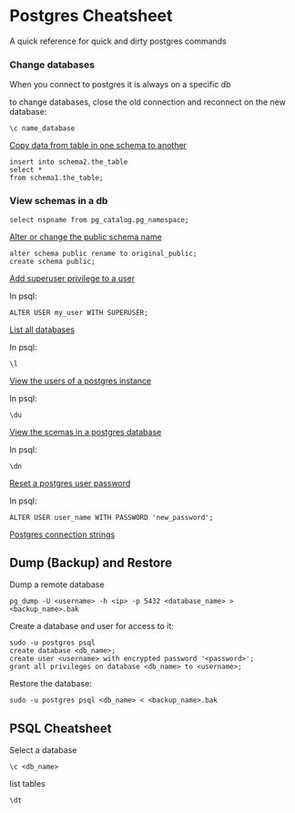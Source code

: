 # Postgres Cheatsheet 

A quick reference for  quick and dirty postgres commands

### Change databases

When you connect to postgres it is always on a specific db

to change databases, close the old connection and reconnect on the new database:

    \c name_database

[Copy data from table in one schema to another](https://stackoverflow.com/questions/39890502/how-to-copy-certain-tables-from-one-schema-to-another-within-same-db-in-postgres)

    insert into schema2.the_table
    select * 
    from schema1.the_table;

### View schemas in a db

    select nspname from pg_catalog.pg_namespace;

[Alter or change  the public schema name](https://stackoverflow.com/questions/24080832/postgres-best-way-to-move-data-from-public-schema-of-one-db-to-new-schema-of-an)

    alter schema public rename to original_public;
    create schema public;

[Add superuser privilege to a user](https://stackoverflow.com/questions/10757431/postgres-upgrade-a-user-to-be-a-superuser)

In psql:

    ALTER USER my_user WITH SUPERUSER;

[List all databases](https://dba.stackexchange.com/questions/1285/how-do-i-list-all-databases-and-tables-using-psql)

In psql:

    \l

[View the users of a postgres instance](https://unix.stackexchange.com/questions/201666/command-to-list-postgresql-user-accounts)

In psql:

    \du 

[View the scemas in a postgres database](https://dba.stackexchange.com/questions/40045/how-do-i-list-all-schemas-in-postgresql/40051)

In psql:

    \dn

[Reset a postgres user password](https://stackoverflow.com/questions/12720967/how-to-change-postgresql-user-password)

In psql:

    ALTER USER user_name WITH PASSWORD 'new_password';

[Postgres connection strings](https://stackoverflow.com/questions/3582552/postgresql-connection-url)

## Dump (Backup) and Restore

Dump a remote database

    pg_dump -U <username> -h <ip> -p 5432 <database_name> > <backup_name>.bak

Create a database and user for access to it:

    sudo -u postgres psql
    create database <db_name>;
    create user <username> with encrypted password '<password>';
    grant all privileges on database <db_name> to <username>;

Restore the database:

    sudo -u postgres psql <db_name> < <backup_name>.bak

## PSQL Cheatsheet

Select a database

    \c <db_name>

list tables

    \dt



